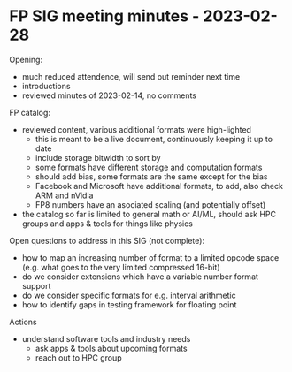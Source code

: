 # FP SIG meeting minutes - 2023-02-28

Opening:
- much reduced attendence, will send out reminder next time
- introductions
- reviewed minutes of 2023-02-14, no comments

FP catalog:
- reviewed content, various additional formats were high-lighted
    - this is meant to be a live document, continuously keeping it up to date
    - include storage bitwidth to sort by 
    - some formats have different storage and computation formats
    - should add bias, some formats are the same except for the bias
    - Facebook and Microsoft have additional formats, to add, also check ARM and nVidia
    - FP8 numbers have an asociated scaling (and potentially offset)
- the catalog so far is limited to general math or AI/ML, should ask HPC groups and apps & tools for things like physics

Open questions to address in this SIG (not complete):
- how to map an increasing number of format to a limited opcode space (e.g. what goes to the very limited compressed 16-bit)
- do we consider extensions which have a variable number format support
- do we consider specific formats for e.g. interval arithmetic
- how to identify gaps in testing framework for floating point

Actions
- understand software tools and industry needs
    - ask apps & tools about upcoming formats
    - reach out to HPC group
